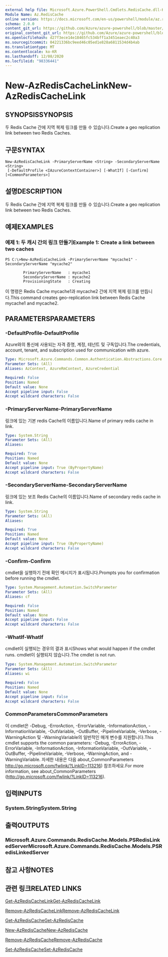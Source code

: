 ```yaml
---
external help file: Microsoft.Azure.PowerShell.Cmdlets.RedisCache.dll-Help.xml
Module Name: Az.RedisCache
online version: https://docs.microsoft.com/en-us/powershell/module/az.rediscache/new-azrediscachelink
schema: 2.0.0
content_git_url: https://github.com/Azure/azure-powershell/blob/master/src/RedisCache/RedisCache/help/New-AzRedisCacheLink.md
original_content_git_url: https://github.com/Azure/azure-powershell/blob/master/src/RedisCache/RedisCache/help/New-AzRedisCacheLink.md
ms.openlocfilehash: d27f3ece14e18465fc534bff1a3451eaec2c40a3
ms.sourcegitcommit: 04221336bc9eed46c05ed1e828a6811534d4b4ab
ms.translationtype: MT
ms.contentlocale: ko-KR
ms.lasthandoff: 12/08/2020
ms.locfileid: "98336441"
---
```

# <span data-ttu-id="513d1-101">New-AzRedisCacheLink</span><span class="sxs-lookup"><span data-stu-id="513d1-101">New-AzRedisCacheLink</span></span>

## <span data-ttu-id="513d1-102">SYNOPSIS</span><span class="sxs-lookup"><span data-stu-id="513d1-102">SYNOPSIS</span></span>
<span data-ttu-id="513d1-103">두 Redis Cache 간에 지역 복제 링크를 만들 수 있습니다.</span><span class="sxs-lookup"><span data-stu-id="513d1-103">Create a geo replication link between two Redis Caches.</span></span>

## <span data-ttu-id="513d1-104">구문</span><span class="sxs-lookup"><span data-stu-id="513d1-104">SYNTAX</span></span>

```
New-AzRedisCacheLink -PrimaryServerName <String> -SecondaryServerName <String>
 [-DefaultProfile <IAzureContextContainer>] [-WhatIf] [-Confirm] [<CommonParameters>]
```

## <span data-ttu-id="513d1-105">설명</span><span class="sxs-lookup"><span data-stu-id="513d1-105">DESCRIPTION</span></span>
<span data-ttu-id="513d1-106">두 Redis Cache 간에 지역 복제 링크를 만들 수 있습니다.</span><span class="sxs-lookup"><span data-stu-id="513d1-106">Create a geo replication link between two Redis Caches.</span></span>

## <span data-ttu-id="513d1-107">예제</span><span class="sxs-lookup"><span data-stu-id="513d1-107">EXAMPLES</span></span>

### <span data-ttu-id="513d1-108">예제 1: 두 캐시 간의 링크 만들기</span><span class="sxs-lookup"><span data-stu-id="513d1-108">Example 1: Create a link between two caches</span></span>
```
PS C:\>New-AzRedisCacheLink -PrimaryServerName "mycache1" -SecondaryServerName "mycache2"

        PrimaryServerName   : mycache1
        SecondaryServerName : mycache2
        ProvisioningState   : Creating
```

<span data-ttu-id="513d1-109">이 명령은 Redis Cache mycache1과 mycache2 간에 지역 복제 링크를 만듭니다.</span><span class="sxs-lookup"><span data-stu-id="513d1-109">This command creates geo-replication link between Redis Cache mycache1 and mycache2.</span></span>

## <span data-ttu-id="513d1-110">PARAMETERS</span><span class="sxs-lookup"><span data-stu-id="513d1-110">PARAMETERS</span></span>

### <span data-ttu-id="513d1-111">-DefaultProfile</span><span class="sxs-lookup"><span data-stu-id="513d1-111">-DefaultProfile</span></span>
<span data-ttu-id="513d1-112">Azure와의 통신에 사용되는 자격 증명, 계정, 테넌트 및 구독입니다.</span><span class="sxs-lookup"><span data-stu-id="513d1-112">The credentials, account, tenant, and subscription used for communication with azure.</span></span>

```yaml
Type: Microsoft.Azure.Commands.Common.Authentication.Abstractions.Core.IAzureContextContainer
Parameter Sets: (All)
Aliases: AzContext, AzureRmContext, AzureCredential

Required: False
Position: Named
Default value: None
Accept pipeline input: False
Accept wildcard characters: False
```

### <span data-ttu-id="513d1-113">-PrimaryServerName</span><span class="sxs-lookup"><span data-stu-id="513d1-113">-PrimaryServerName</span></span>
<span data-ttu-id="513d1-114">링크에 있는 기본 redis Cache의 이름입니다.</span><span class="sxs-lookup"><span data-stu-id="513d1-114">Name of primary redis cache in link.</span></span>

```yaml
Type: System.String
Parameter Sets: (All)
Aliases:

Required: True
Position: Named
Default value: None
Accept pipeline input: True (ByPropertyName)
Accept wildcard characters: False
```

### <span data-ttu-id="513d1-115">-SecondaryServerName</span><span class="sxs-lookup"><span data-stu-id="513d1-115">-SecondaryServerName</span></span>
<span data-ttu-id="513d1-116">링크에 있는 보조 Redis Cache의 이름입니다.</span><span class="sxs-lookup"><span data-stu-id="513d1-116">Name of secondary redis cache in link.</span></span>

```yaml
Type: System.String
Parameter Sets: (All)
Aliases:

Required: True
Position: Named
Default value: None
Accept pipeline input: True (ByPropertyName)
Accept wildcard characters: False
```

### <span data-ttu-id="513d1-117">-Confirm</span><span class="sxs-lookup"><span data-stu-id="513d1-117">-Confirm</span></span>
<span data-ttu-id="513d1-118">cmdlet을 실행하기 전에 확인 메시지가 표시됩니다.</span><span class="sxs-lookup"><span data-stu-id="513d1-118">Prompts you for confirmation before running the cmdlet.</span></span>

```yaml
Type: System.Management.Automation.SwitchParameter
Parameter Sets: (All)
Aliases: cf

Required: False
Position: Named
Default value: None
Accept pipeline input: False
Accept wildcard characters: False
```

### <span data-ttu-id="513d1-119">-WhatIf</span><span class="sxs-lookup"><span data-stu-id="513d1-119">-WhatIf</span></span>
<span data-ttu-id="513d1-120">cmdlet이 실행되는 경우의 결과 표시</span><span class="sxs-lookup"><span data-stu-id="513d1-120">Shows what would happen if the cmdlet runs.</span></span>
<span data-ttu-id="513d1-121">cmdlet이 실행되지 않습니다.</span><span class="sxs-lookup"><span data-stu-id="513d1-121">The cmdlet is not run.</span></span>

```yaml
Type: System.Management.Automation.SwitchParameter
Parameter Sets: (All)
Aliases: wi

Required: False
Position: Named
Default value: None
Accept pipeline input: False
Accept wildcard characters: False
```

### <span data-ttu-id="513d1-122">CommonParameters</span><span class="sxs-lookup"><span data-stu-id="513d1-122">CommonParameters</span></span>
<span data-ttu-id="513d1-123">이 cmdlet은 -Debug, -ErrorAction, -ErrorVariable, -InformationAction, -InformationVariable, -OutVariable, -OutBuffer, -PipelineVariable, -Verbose, -WarningAction 및 -WarningVariable의 일반적인 매개 변수를 지원합니다.</span><span class="sxs-lookup"><span data-stu-id="513d1-123">This cmdlet supports the common parameters: -Debug, -ErrorAction, -ErrorVariable, -InformationAction, -InformationVariable, -OutVariable, -OutBuffer, -PipelineVariable, -Verbose, -WarningAction, and -WarningVariable.</span></span> <span data-ttu-id="513d1-124">자세한 내용은 다음 about_CommonParameters http://go.microsoft.com/fwlink/?LinkID=113216) 참조하세요.</span><span class="sxs-lookup"><span data-stu-id="513d1-124">For more information, see about_CommonParameters (http://go.microsoft.com/fwlink/?LinkID=113216).</span></span>

## <span data-ttu-id="513d1-125">입력</span><span class="sxs-lookup"><span data-stu-id="513d1-125">INPUTS</span></span>

### <span data-ttu-id="513d1-126">System.String</span><span class="sxs-lookup"><span data-stu-id="513d1-126">System.String</span></span>

## <span data-ttu-id="513d1-127">출력</span><span class="sxs-lookup"><span data-stu-id="513d1-127">OUTPUTS</span></span>

### <span data-ttu-id="513d1-128">Microsoft.Azure.Commands.RedisCache.Models.PSRedisLinkedServer</span><span class="sxs-lookup"><span data-stu-id="513d1-128">Microsoft.Azure.Commands.RedisCache.Models.PSRedisLinkedServer</span></span>

## <span data-ttu-id="513d1-129">참고 사항</span><span class="sxs-lookup"><span data-stu-id="513d1-129">NOTES</span></span>

## <span data-ttu-id="513d1-130">관련 링크</span><span class="sxs-lookup"><span data-stu-id="513d1-130">RELATED LINKS</span></span>

[<span data-ttu-id="513d1-131">Get-AzRedisCacheLink</span><span class="sxs-lookup"><span data-stu-id="513d1-131">Get-AzRedisCacheLink</span></span>](./Get-AzRedisCacheLink.md)

[<span data-ttu-id="513d1-132">Remove-AzRedisCacheLink</span><span class="sxs-lookup"><span data-stu-id="513d1-132">Remove-AzRedisCacheLink</span></span>](./Remove-AzRedisCacheLink.md)

[<span data-ttu-id="513d1-133">Get-AzRedisCache</span><span class="sxs-lookup"><span data-stu-id="513d1-133">Get-AzRedisCache</span></span>](./Get-AzRedisCache.md)

[<span data-ttu-id="513d1-134">New-AzRedisCache</span><span class="sxs-lookup"><span data-stu-id="513d1-134">New-AzRedisCache</span></span>](./New-AzRedisCache.md)

[<span data-ttu-id="513d1-135">Remove-AzRedisCache</span><span class="sxs-lookup"><span data-stu-id="513d1-135">Remove-AzRedisCache</span></span>](./Remove-AzRedisCache.md)

[<span data-ttu-id="513d1-136">Set-AzRedisCache</span><span class="sxs-lookup"><span data-stu-id="513d1-136">Set-AzRedisCache</span></span>](./Set-AzRedisCache.md)